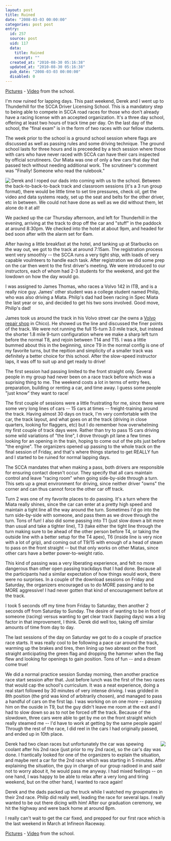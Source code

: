 ```yaml
---
layout: post
title: Ruined
date: "2008-03-03 00:00:00"
categories: post post
entry:
  id: 257
  source: post
  uid: 117
  data:
    title: Ruined
    excerpt: ""
  created_at: "2010-08-30 05:16:38"
  updated_at: "2010-08-30 05:16:38"
  pub_date: "2008-03-03 00:00:00"
  disabled: 0
---
```


<a href="http://flickr.com/photos/thenobot/sets/72157604038853668/">Pictures</a> - <a href="http://thenobot.org/video/watch.php?20080229-scca_school_highlights.mov">Video</a> from the school.

I'm now ruined for lapping days. This past weekend, Derek and I went up to Thunderhill for the SCCA Driver Licensing School. This is a mandatory step to being able to compete in SCCA road races for those who don't already have a racing license with an accepted organization. It's a three day school, offering at least two hours of track time per day. On the last day of the school, the "final exam" is in the form of two races with our fellow students.

The week prior to the school is a ground school session where flags are discussed as well as passing rules and some driving technique. The ground school lasts for three hours and is preceeded by a tech session where those with cars who have never raced with SCCA can have their cars inspected by official scrutineers. Our Miata was one of only a few cars that day that passed tech without needing additional work. The scrutineer's comment was "Finally! Someone who read the rulebook."

<img align=left src=https://farm3.static.flickr.com/2005/2309625760_cd0dca81aa_m.jpg>Derek and I roped our dads into coming with us to the school. Between the back-to-back-to-back track and classroom sessions (it's a 3 run group format), there would be little time to set tire pressures, check oil, get the video and data systems ready, set up the seat and belts for the other driver, etc in between. We could not have done as well as we did without them, let alone do it at all!

We packed up the car Thursday afternoon, and left for Thunderhill in the evening, arriving at the track to drop off the car and "stuff" in the paddock at around 8:30pm. We checked into the hotel at about 9pm, and headed for bed soon after with the alarm set for 6am.

After having a little breakfast at the hotel, and tanking up at Starbucks on the way out, we got to the track at around 7:15am. The registration process went very smoothly -- the SCCA runs a very tight ship, with loads of very capable voulnteers to handle each task. After registration we did some prep on the car then went to the first driver's meeting. We were introduced to our instructors, each of whom had 2-3 students for the weekend, and got the lowdown on how the day would go.

I was assigned to James Thomas, who races a Volvo 142 in ITB, and is a really nice guy. James' other student was a college student named Philip, who was also driving a Miata. Philip's dad had been racing in Spec Miata the last year or so, and decided to get his two sons involved. Good move, Philip's dad!

James took us around the track in his Volvo street car (he owns a <a href="http://jtvolvo.com/">Volvo repair shop</a> in Chico). He showed us the line and discussed the finer points of the track. We were not running the full 15-turn 3.0 mile track, but instead the shorter 1.8 mile 9-turn configuration where we make a sharp left turn before the normal T8, and rejoin between T14 and T15. I was a little bummed about this in the beginning, since T9 in the normal config is one of my favorite turns, but the repition and simplicity of a smaller track was definitely a better choice for this school. After the slow-speed instructor laps, it was off to suit up and get ready to drive!

The first session had passing limited to the front straight only. Several people in my group had never been on a race track before which was a suprising thing to me. The weekend costs a lot in terms of entry fees, preparation, building or renting a car, and time away. I guess some people "just know" they want to race!

The first couple of sessions were a little frustrating for me, since there were some very long lines of cars -- 15 cars at times -- freight-training around the track. Having almost 30 days on track, I'm very comfortable with the car, the track layout, and what goes on at the track (driving in close quarters, looking for flaggers, etc) but I do remember how overwhelming my first couple of track days were. Rather than try to pass 15 cars driving some wild variations of "the line", I drove through pit lane a few times looking for an opening in the train, hoping to come out of the pits just before "the engine". The organizers opened up passing to the whole track on the final session of Friday, and that's where things started to get REALLY fun and I started to be ruined for normal lapping days.

The SCCA mandates that when making a pass, both drivers are responsible for ensuring contact doesn't occur. They specify that all cars maintain control and leave "racing room" when going side-by-side through a turn. This sets up a great environment for driving, since neither driver "owns" the corner and can thus cannot force the other car off track.

Turn 2 was one of my favorite places to do passing. It's a turn where the Miata really shines, since the car can enter at a pretty high speed and maintain a tight line all the way around the turn. Sometimes I'd go into the turn side-by-side with someone, and pass them as we drove through the turn. Tons of fun! I also did some passing into T1 (just slow down a bit more than usual and take a tighter line), T3 (take either the tight line through the turn making sure to be ahead of the other person before T4, or taking the outside line with a better setup for the T4 apex), T6 (inside line is very nice with a lot of grip), and coming out of T9/15 with enough of a head of steam to pass on the front straight -- but that only works on other Miatas, since other cars have a better power-to-weight ratio.

This kind of passing was a very liberating experience, and felt no more dangerous than other open passing trackdays that I had done. Because all the participants had a similar expectation of how things would work, there were no surprises. In a couple of the download sessions on Friday and Saturday, the organizers encouraged us to do MORE passing and to be MORE aggressive! I had never gotten that kind of encouragement before at the track.

I took 5 seconds off my time from Friday to Saturday, then another 2 seconds off from Saturday to Sunday. The desire of wanting to be in front of someone (racing) versus wanting to get clear track (lapping days) was a big factor in that improvement, I think. Derek did well too, taking off similar amounts of time from day to day.

The last sessions of the day on Saturday we got to do a couple of practice race starts. It was really cool to be following a pace car around the track, warming up the brakes and tires, then lining up two abreast on the front straight anticipating the green flag and dropping the hammer when the flag flew and looking for openings to gain position. Tons of fun -- and a dream come true!

We did a normal practice session Sunday morning, then another practice race start session after that. Just before lunch was the first of the two races that would cap the school's curriculum. It was a neat experience, doing a real start followed by 30 minutes of very intense driving. I was gridded in 8th position (the grid was kind of arbitrarily chosen), and managed to pass a handful of cars on the first lap. I was working on on one more -- passing him on the ouside in T9, but the guy didn't leave me room at the exit and I had to slow down so as to not be forced off the track. Because of the slowdown, three cars were able to get by me on the front straight which really steamed me -- I'd have to work at getting by the same people again! Through the rest of the race, I did reel in the cars I had originally passed, and ended up in 10th place.

<img align=right src=https://farm4.static.flickr.com/3111/2308832557_355df60834_m.jpg>Derek had two clean races but unfortunately the car was spewing coolant after his 2nd race (just prior to my 2nd race), so the car's day was done. I frantically looked for one of the organizers to explain the situation, and maybe rent a car for the 2nd race which was starting in 5 minutes. After explaining the situation, the guy in charge of our group radioed in and said not to worry about it, he would pass me anyway. I had mixed feelings -- on one hand, I was happy to be able to relax after a very long and tiring weekend, but on the other hand, I wanted to race again!

Derek and the dads packed up the truck while I watched my groupmates in their 2nd race. Philip did really well, leading the race for several laps. I really wanted to be out there dicing with him! After our graduation ceremony, we hit the highway and were back home at around 8pm.

I really can't wait to get the car fixed, and prepped for our first race which is the last weekend in March at Infineon Raceway.

<a href="http://flickr.com/photos/thenobot/sets/72157604038853668/">Pictures</a> - <a href="http://thenobot.org/video/watch.php?20080229-scca_school_highlights.mov">Video</a> from the school.
